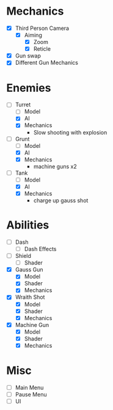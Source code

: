 
# Mechanics
 - [x] Third Person Camera
	 - [x] Aiming
		 - [x] Zoom
		 - [x] Reticle
 - [x] Gun swap
 - [x] Different Gun Mechanics

# Enemies
- [ ] Turret
	- [ ] Model
	- [x] AI
	- [x] Mechanics
		- Slow shooting with explosion
- [ ] Grunt
	- [ ] Model
	- [x] AI
	- [x] Mechanics
		- machine guns x2
- [ ] Tank
	- [ ] Model
	- [x] AI
	- [x] Mechanics
		- charge up gauss shot

# Abilities
- [ ] Dash
	- [ ] Dash Effects
- [ ] Shield
	- [ ] Shader
- [x] Gauss Gun
	- [x] Model
	- [x] Shader
	- [x] Mechanics
- [x] Wraith Shot
	- [x] Model
	- [x] Shader
	- [x] Mechanics
- [x] Machine Gun
	- [x] Model
	- [x] Shader
	- [x] Mechanics

# Misc
- [ ] Main Menu
- [ ] Pause Menu
- [ ] UI